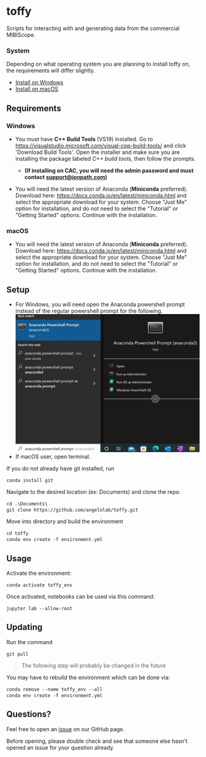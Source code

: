 # toffy
Scripts for interacting with and generating data from the commercial MIBIScope.

### System
Depending on what operating system you are planning to install toffy on, the requirements will differ slightly.
- [Install on Windows](#windows)
- [Install on macOS](#macos)

## Requirements
### Windows

- You must have **C++ Build Tools** (VS19) installed. 
Go to  https://visualstudio.microsoft.com/visual-cpp-build-tools/ and click 'Download Build Tools'.
Open the installer and make sure you are installing the package labeled *C++ build tools*, then follow the prompts.
    - **(If installing on CAC, you will need the admin password and must contact support@ionpath.com)**

- You will need the latest version of Anaconda (**Miniconda** preferred). 
Download here: https://docs.conda.io/en/latest/miniconda.html and select the appropriate download for your system.
Choose "Just Me" option for installation, and do not need to select the "Tutorial" or "Getting Started" options.
Continue with the installation.

### macOS
- You will need the latest version of Anaconda (**Miniconda** preferred). 
Download here: https://docs.conda.io/en/latest/miniconda.html and select the appropriate download for your system.
Choose "Just Me" option for installation, and do not need to select the "Tutorial" or "Getting Started" options.
Continue with the installation.

## Setup
* For Windows, you will need open the Anaconda powershell prompt instead of the regular powershell prompt for the following.
![](templates/img/conda_powershell.png)
* If macOS user, open terminal. 

If you do not already have git installed, run
```
conda install git
```
Navigate to the desired location (ex: Documents) and clone the repo.
```
cd .\Documents\
git clone https://github.com/angelolab/toffy.git
```

Move into directory and build the environment

```
cd toffy
conda env create -f environment.yml
```

## Usage

Activate the environment:

```
conda activate toffy_env
```

Once activated, notebooks can be used via this command:

```
jupyter lab --allow-root
```

## Updating

Run the command

```
git pull
```

> The following step will probably be changed in the future

You may have to rebuild the environment which can be done via:

```
conda remove --name toffy_env --all
conda env create -f environment.yml
```


## Questions?

Feel free to open an [issue](https://github.com/angelolab/toffy/issues) on our GitHub page.

Before opening, please double check and see that someone else hasn't opened an issue for your question already.
